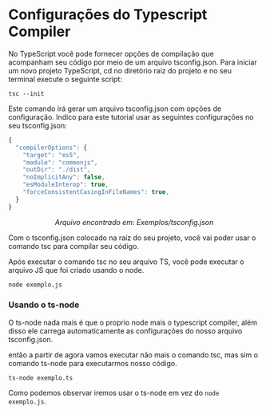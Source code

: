 # Configurações do Typescript Compiler

No TypeScript você pode fornecer opções de compilação que acompanham seu código por meio de um arquivo tsconfig.json. Para iniciar um novo projeto TypeScript, cd no diretório raiz do projeto e no seu terminal execute o seguinte script:
```
tsc --init
```
Este comando irá gerar um arquivo tsconfig.json com opções de configuração. Indico para este tutorial usar as seguintes configurações no seu tsconfig.json:
```js
{
  "compilerOptions": {
    "target": "es5",                          
    "module": "commonjs",                     
    "outDir": "./dist",                      
    "noImplicitAny": false,                   
    "esModuleInterop": true,                  
    "forceConsistentCasingInFileNames": true,
  }
}
```
<p align="center"><i>Arquivo encontrado em: Exemplos/tsconfig.json</i><p>

Com o tsconfig.json colocado na raíz do seu projeto, você vai poder usar o comando tsc para compilar seu código.

Após executar o comando tsc no seu arquivo TS, você pode executar o arquivo JS que foi criado usando o node.
```sh
node exemplo.js
```

### Usando o ts-node

O ts-node nada mais é que o proprio node mais o typescript compiler, além disso ele carrega automaticamente as configurações do nosso arquivo tsconfig.json.

então a partir de agora vamos executar não mais o comando tsc, mas sim o comando ts-node para executarmos nosso código.
```
ts-node exemplo.ts
```

Como podemos observar iremos usar o ts-node em vez do `node exemplo.js`.